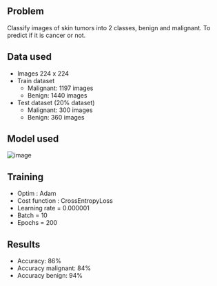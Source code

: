 ## Problem
Classify images of skin tumors into 2 classes, benign and malignant. To predict if it is cancer or not.

## Data used
- Images 224 x 224
- Train dataset
  - Malignant: 1197 images
  - Benign: 1440 images
- Test dataset  (20% dataset)
  - Malignant: 300 images
  - Benign: 360 images

## Model used

![image](https://user-images.githubusercontent.com/46162626/126080705-15107dc2-bcda-45bc-aa15-dbcb95a0a84a.png)

## Training
- Optim : Adam
- Cost function : CrossEntropyLoss
- Learning rate = 0.000001
- Batch = 10
- Epochs = 200

## Results
- Accuracy: 86%
- Accuracy malignant: 84%
- Accuracy benign: 94%
